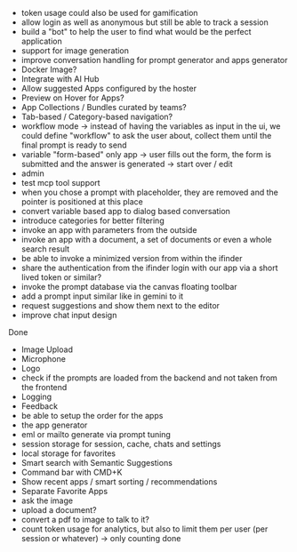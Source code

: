 - token usage could also be used for gamification
- allow login as well as anonymous but still be able to track a session
- build a "bot" to help the user to find what would be the perfect application
- support for image generation
- improve conversation handling for prompt generator and apps generator
- Docker Image?
- Integrate with AI Hub
- Allow suggested Apps configured by the hoster
- Preview on Hover for Apps?
- App Collections / Bundles curated by teams?
- Tab-based / Category-based navigation?
- workflow mode -> instead of having the variables as input in the ui, we could define "workflow" to ask the user about, collect them until the final prompt is ready to send
- variable "form-based" only app -> user fills out the form, the form is submitted and the answer is generated -> start over / edit 
- admin 
- test mcp tool support
- when you chose a prompt with placeholder, they are removed and the pointer is positioned at this place
- convert variable based app to dialog based conversation
- introduce categories for better filtering
- invoke an app with parameters from the outside
- invoke an app with a document, a set of documents or even a whole search result 
- be able to invoke a minimized version from within the ifinder
- share the authentication from the ifinder login with our app via a short lived token or similar?
- invoke the prompt database via the canvas floating toolbar
- add a prompt input similar like in gemini to it
- request suggestions and show them next to the editor
- improve chat input design


Done
- Image Upload
- Microphone
- Logo
- check if the prompts are loaded from the backend and not taken from the frontend
- Logging
- Feedback
- be able to setup the order for the apps
- the app generator
- eml or mailto generate via prompt tuning
- session storage for session, cache, chats and settings
- local storage for favorites
- Smart search with Semantic Suggestions
- Command bar with CMD+K
- Show recent apps / smart sorting / recommendations
- Separate Favorite Apps
- ask the image
- upload a document?
- convert a pdf to image to talk to it?
- count token usage for analytics, but also to limit them per user (per session or whatever) -> only counting done





